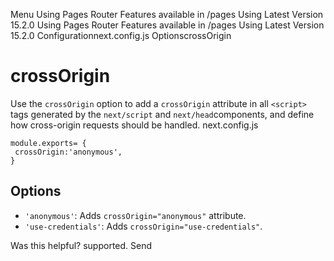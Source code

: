 Menu
Using Pages Router
Features available in /pages
Using Latest Version
15.2.0
Using Pages Router
Features available in /pages
Using Latest Version
15.2.0
Configurationnext.config.js OptionscrossOrigin
# crossOrigin
Use the `crossOrigin` option to add a `crossOrigin` attribute in all `<script>` tags generated by the `next/script` and `next/head`components, and define how cross-origin requests should be handled.
next.config.js
```
module.exports= {
 crossOrigin:'anonymous',
}
```

## Options
  * `'anonymous'`: Adds `crossOrigin="anonymous"` attribute.
  * `'use-credentials'`: Adds `crossOrigin="use-credentials"`.


Was this helpful?
supported.
Send
